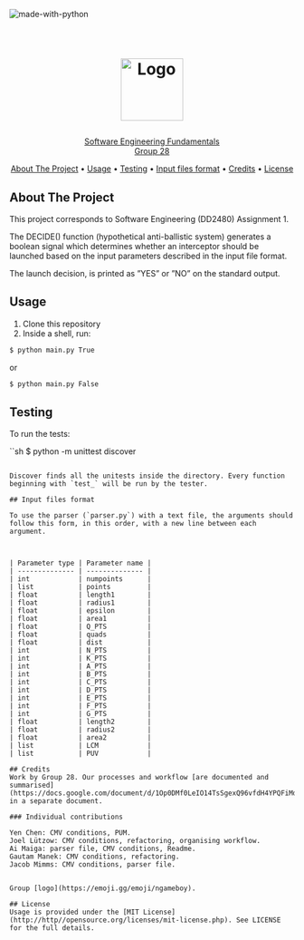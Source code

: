 ![made-with-python](https://img.shields.io/badge/Made%20with-Python3-brightgreen)

<!-- LOGO -->
<br />
<h1>
    <p align="center">
        <a href="https://emoji.gg/emoji/ngameboy"><img src="https://emoji.gg/assets/emoji/ngameboy.png"
    alt="Logo" width="110" height="110"> 
    </h1>
<p align="center">
    Software Engineering Fundamentals <br> Group 28
</p>

<p align="center">
  <a href="#about-the-project">About The Project</a> •
  <a href="#usage">Usage</a> •
  <a href="testing">Testing</a> •
  <a href="#input-files-format">Input files format</a> •
  <a href="#credits">Credits</a> •
  <a href="#license">License</a>
</p>  
                                                              
## About The Project

This project corresponds to Software Engineering (DD2480) Assignment 1.   

The DECIDE() function (hypothetical anti-ballistic system) generates a boolean signal which determines whether an interceptor should be
launched based on the input parameters described in the input file format.


The launch decision, is printed as ”YES” or ”NO” on the standard output.

## Usage

1. Clone this repository
2. Inside a shell, run:

```sh
$ python main.py True
```
or 

```sh
$ python main.py False
```
## Testing

To run the tests:

``sh
$ python -m unittest discover
```

Discover finds all the unitests inside the directory. Every function beginning with `test_` will be run by the tester. 

## Input files format

To use the parser (`parser.py`) with a text file, the arguments should follow this form, in this order, with a new line between each argument.



| Parameter type | Parameter name |
| -------------- | -------------- |
| int            | numpoints      |
| list           | points         |
| float          | length1        |
| float          | radius1        |
| float          | epsilon        |
| float          | area1          |
| float          | Q_PTS          |
| float          | quads          |
| float          | dist           |
| int            | N_PTS          |
| int            | K_PTS          |
| int            | A_PTS          |
| int            | B_PTS          |
| int            | C_PTS          |
| int            | D_PTS          |
| int            | E_PTS          |
| int            | F_PTS          |
| int            | G_PTS          |
| float          | length2        |
| float          | radius2        |
| float          | area2          |
| list           | LCM            |
| list           | PUV            |

## Credits
Work by Group 28. Our processes and workflow [are documented and summarised](https://docs.google.com/document/d/1Op0DMf0LeIO14TsSgexQ96vfdH4YPQFiMd0sS3l7H8Q/edit) in a separate document.

### Individual contributions

Yen Chen: CMV conditions, PUM.
Joel Lützow: CMV conditions, refactoring, organising workflow.
Ai Maiga: parser file, CMV conditions, Readme.
Gautam Manek: CMV conditions, refactoring.
Jacob Mimms: CMV conditions, parser file.


Group [logo](https://emoji.gg/emoji/ngameboy).

## License
Usage is provided under the [MIT License](http://http//opensource.org/licenses/mit-license.php). See LICENSE for the full details.